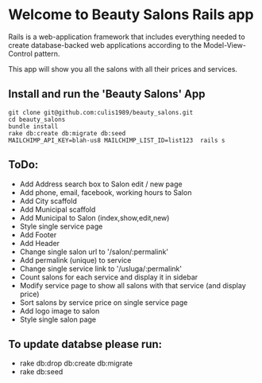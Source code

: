 # Welcome to Beauty Salons Rails app

Rails is a web-application framework that includes everything needed to create
database-backed web applications according to the Model-View-Control pattern.

This app will show you all the salons with all their prices and services.

## Install and run the 'Beauty Salons' App

    git clone git@github.com:culis1989/beauty_salons.git
    cd beauty_salons
    bundle install
    rake db:create db:migrate db:seed
    MAILCHIMP_API_KEY=blah-us8 MAILCHIMP_LIST_ID=list123  rails s


## ToDo:

- Add Address search box to Salon edit / new page
- Add phone, email, facebook, working hours to Salon
- Add City scaffold
- Add Municipal scaffold
- Add Municipal to Salon (index,show,edit,new)
- Style single service page
- Add Footer
- Add Header
- Change single salon url to '/salon/:permalink'
- Add permalink (unique) to service
- Change single service link to '/usluga/:permalink'
- Count salons for each service and display it in sidebar
- Modify service page to show all salons with that service (and display price)
- Sort salons by service price on single service page
- Add logo image to salon
- Style single salon page


## To update databse please run:
- rake db:drop db:create db:migrate
- rake db:seed

